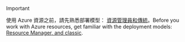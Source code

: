 > [!IMPORTANT]
> <span data-ttu-id="fe23c-101">使用 Azure 資源之前，請先熟悉部署模型： [資源管理員和傳統](../articles/azure-resource-manager/resource-manager-deployment-model.md)。</span><span class="sxs-lookup"><span data-stu-id="fe23c-101">Before you work with Azure resources, get familiar with the deployment models: [Resource Manager, and classic](../articles/azure-resource-manager/resource-manager-deployment-model.md).</span></span>
